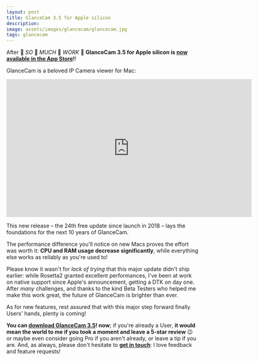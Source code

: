 ```yaml
---
layout: post
title: GlanceCam 3.5 for Apple silicon
description:
image: assets/images/glancecam/glancecam.jpg
tags: glancecam
---
```

After 👏 _SO_ 👏 _MUCH_ 👏 _WORK_ 👏 **GlanceCam 3.5 for Apple silicon is [now available in the App Store](https://itunes.apple.com/us/app/glancecam-ip-webcam-viewer/id1360797896?l=it&ls=1&mt=12)!**!

GlanceCam is a beloved IP Camera viewer for Mac:

<p align="center">
	<iframe src="https://player.vimeo.com/video/517800053" width="640" height="360" frameborder="0" allow="autoplay; fullscreen; picture-in-picture" allowfullscreen></iframe>
</p>

This new release – the 24th free update since launch in 2018 – lays the foundations for the next 10 years of GlanceCam.

The performance difference you'll notice on new Macs proves the effort was worth it: **CPU and RAM usage decrease significantly**, while everything else works as reliably as you're used to!

Please know it wasn't for _lack of trying_ that this major update didn't ship earlier: while Rosetta2 granted excellent performances, I've been at work on native support since Apple's announcement, getting a DTK on day one.
After _many_ challenges, and thanks to the kind Beta Testers who helped me make this work great, the future of GlanceCam is brighter than ever.

As for new features, rest assured that with this major step forward finally Users' hands, plenty is coming!

**You can [download GlanceCam 3.5](https://itunes.apple.com/us/app/glancecam-ip-webcam-viewer/id1360797896?l=it&ls=1&mt=12)! now**; if you're already a User, **it would mean the world to me if you took a moment and leave a 5-star review** 😉 or maybe even consider going Pro if you aren't already, or leave a tip if you are. And, as always, please don't hesitate to **[get in touch](mailto:support@cdf1982.com)**: I love feedback and feature requests!